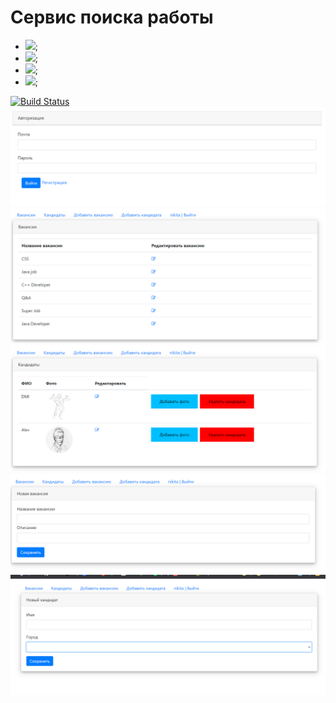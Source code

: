 # Сервис поиска работы

- ![](https://img.shields.io/badge/Maven-3-red); 
- ![](https://img.shields.io/badge/Unit--test-JUnit%2C%20Mock-yellow); 
- ![](https://img.shields.io/badge/Servlets-Servlets-lightgrey); 
- ![](https://img.shields.io/badge/SQL-PostgreSQL-blue);

[![Build Status](https://app.travis-ci.com/plifis/job4j_dreamjob.svg?branch=master)](https://app.travis-ci.com/plifis/job4j_dreamjob)
![Screenshot](images/1.PNG)
![Screenshot](images/2.PNG)
![Screenshot](images/3.PNG)
![Screenshot](images/4.PNG)
![Screenshot](images/5.PNG)
